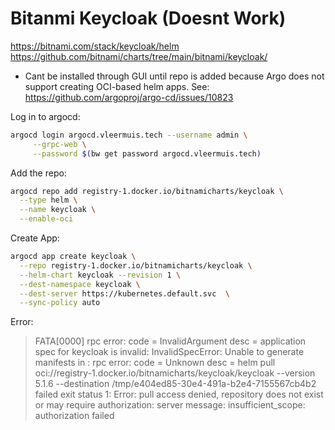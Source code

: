 # Bitanmi Keycloak (Doesnt Work)

https://bitnami.com/stack/keycloak/helm
https://github.com/bitnami/charts/tree/main/bitnami/keycloak/

- Cant be installed through GUI until repo is added because Argo does not support creating OCI-based helm apps. See: https://github.com/argoproj/argo-cd/issues/10823

Log in to argocd:

```bash
argocd login argocd.vleermuis.tech --username admin \
     --grpc-web \
     --password $(bw get password argocd.vleermuis.tech)
```

Add the repo:

```bash
argocd repo add registry-1.docker.io/bitnamicharts/keycloak \
  --type helm \
  --name keycloak \
  --enable-oci
```

Create App:

```bash
argocd app create keycloak \
  --repo registry-1.docker.io/bitnamicharts/keycloak \
  --helm-chart keycloak --revision 1 \
  --dest-namespace keycloak \
  --dest-server https://kubernetes.default.svc  \
  --sync-policy auto 
```

Error:
> FATA[0000] rpc error: code = InvalidArgument desc = application spec for keycloak is invalid: InvalidSpecError: Unable to generate manifests in : rpc error: code = Unknown desc = helm pull oci://registry-1.docker.io/bitnamicharts/keycloak/keycloak --version 5.1.6 --destination /tmp/e404ed85-30e4-491a-b2e4-7155567cb4b2 failed exit status 1: Error: pull access denied, repository does not exist or may require authorization: server message: insufficient_scope: authorization failed
